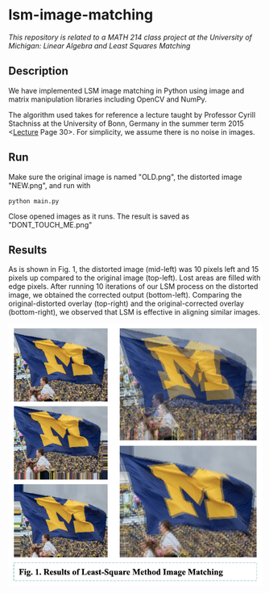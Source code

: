 # lsm-image-matching
*This repository is related to a MATH 214 class project at the University of Michigan: Linear Algebra and Least Squares Matching*

## Description
We have implemented LSM image matching in Python using image and matrix manipulation libraries including OpenCV and NumPy. 

The algorithm used takes for reference a lecture taught by Professor Cyrill Stachniss at the University of Bonn, Germany in the summer term 2015 <[Lecture](https://www.youtube.com/watch?v=JI4QhY8YXAI) Page 30>. For simplicity, we assume there is no noise in images.

## Run
Make sure the original image is named "OLD.png", the distorted image "NEW.png", and run with
```
python main.py
```
Close opened images as it runs. The result is saved as "DONT_TOUCH_ME.png"

## Results
As is shown in Fig. 1, the distorted image (mid-left) was 10 pixels left and 15 pixels up compared to the original image (top-left). Lost areas are filled with edge pixels. After running 10 iterations of our LSM process on the distorted image, we obtained the corrected output (bottom-left). Comparing the original-distorted overlay (top-right) and the original-corrected overlay (bottom-right), we observed that LSM is effective in aligning similar images.

![demo img](https://github.com/xiaofuhu/lsm-image-matching/blob/master/demo.png)
